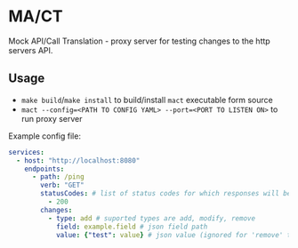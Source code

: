 # MA/CT

Mock API/Call Translation - proxy server for testing changes to the http servers API.

## Usage

- `make build`/`make install` to build/install `mact` executable form source
- `mact --config=<PATH TO CONFIG YAML> --port=<PORT TO LISTEN ON>` to run proxy server

Example config file:

```yaml
services:
  - host: "http://localhost:8080"
    endpoints:
      - path: /ping
        verb: "GET"
        statusCodes: # list of status codes for which responses will be processed
          - 200
        changes:
          - type: add # suported types are add, modify, remove
            field: example.field # json field path
            value: {"test": value} # json value (ignored for 'remove' type)
```
